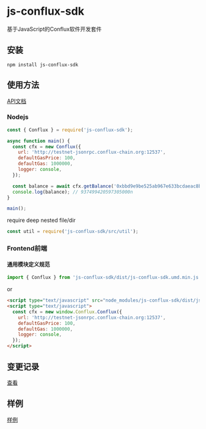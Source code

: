 # js-conflux-sdk

基于JavaScript的Conflux软件开发套件

## 安装

`npm install js-conflux-sdk`

## 使用方法

[API文档](https://zh-hans.developer.conflux-chain.org/docs/js-conflux-sdk/javascript_sdk)

### Nodejs
```javascript
const { Conflux } = require('js-conflux-sdk');

async function main() {
  const cfx = new Conflux({
    url: 'http://testnet-jsonrpc.conflux-chain.org:12537',
    defaultGasPrice: 100,
    defaultGas: 1000000,
    logger: console,
  });

  const balance = await cfx.getBalance('0xbbd9e9be525ab967e633bcdaeac8bd5723ed4d6b');
  console.log(balance); // 937499420597305000n
}

main();
```
require deep nested file/dir  

``` javascript
const util = require('js-conflux-sdk/src/util');
```

### Frontend前端

#### 通用模块定义规范
``` javascript
import { Conflux } from 'js-conflux-sdk/dist/js-conflux-sdk.umd.min.js';
```

or  

``` html
<script type="text/javascript" src="node_modules/js-conflux-sdk/dist/js-conflux-sdk.umd.min.js"></script>
<script type="text/javascript">
  const cfx = new window.Conflux.Conflux({
    url: 'http://testnet-jsonrpc.conflux-chain.org:12537',
    defaultGasPrice: 100,
    defaultGas: 1000000,
    logger: console,
  });
</script>
```

## 变更记录

[查看](https://github.com/Conflux-Chain/js-conflux-sdk/tree/master/CHANGE_LOG.md)


## 样例

[样例](https://github.com/Conflux-Chain/js-conflux-sdk/tree/master/example)
